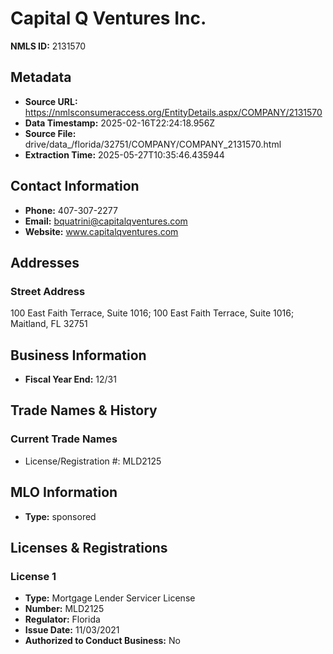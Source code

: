 # Capital Q Ventures Inc.

**NMLS ID:** 2131570

## Metadata
- **Source URL:** https://nmlsconsumeraccess.org/EntityDetails.aspx/COMPANY/2131570
- **Data Timestamp:** 2025-02-16T22:24:18.956Z
- **Source File:** drive/data_/florida/32751/COMPANY/COMPANY_2131570.html
- **Extraction Time:** 2025-05-27T10:35:46.435944

## Contact Information
- **Phone:** 407-307-2277
- **Email:** bquatrini@capitalqventures.com
- **Website:** www.capitalqventures.com

## Addresses
### Street Address
100 East Faith Terrace, Suite 1016; 100 East Faith Terrace, Suite 1016; Maitland, FL 32751

## Business Information
- **Fiscal Year End:** 12/31

## Trade Names & History
### Current Trade Names
- License/Registration #: MLD2125

## MLO Information
- **Type:** sponsored

## Licenses & Registrations

### License 1
- **Type:** Mortgage Lender Servicer License
- **Number:** MLD2125
- **Regulator:** Florida
- **Issue Date:** 11/03/2021
- **Authorized to Conduct Business:** No
